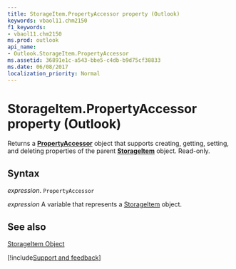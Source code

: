 ```yaml
---
title: StorageItem.PropertyAccessor property (Outlook)
keywords: vbaol11.chm2150
f1_keywords:
- vbaol11.chm2150
ms.prod: outlook
api_name:
- Outlook.StorageItem.PropertyAccessor
ms.assetid: 36891e1c-a543-bbe5-c4db-b9d75cf38833
ms.date: 06/08/2017
localization_priority: Normal
---
```



# StorageItem.PropertyAccessor property (Outlook)

Returns a **[PropertyAccessor](Outlook.PropertyAccessor.md)** object that supports creating, getting, setting, and deleting properties of the parent **[StorageItem](Outlook.StorageItem.md)** object. Read-only.


## Syntax

_expression_. `PropertyAccessor`

_expression_ A variable that represents a [StorageItem](Outlook.StorageItem.md) object.


## See also


[StorageItem Object](Outlook.StorageItem.md)

[!include[Support and feedback](~/includes/feedback-boilerplate.md)]